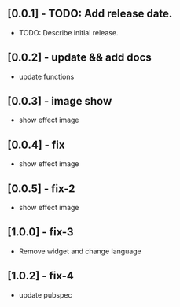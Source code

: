 ## [0.0.1] - TODO: Add release date.

* TODO: Describe initial release.

## [0.0.2] - update && add docs

* update functions

## [0.0.3] - image show

* show effect image

## [0.0.4] - fix

* show effect image

## [0.0.5] - fix-2

* show effect image

## [1.0.0] - fix-3

* Remove widget and change language

## [1.0.2] - fix-4

* update pubspec